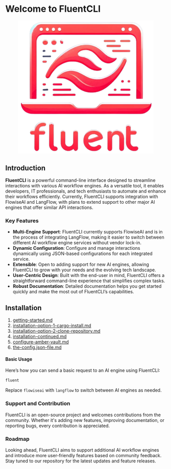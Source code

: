 # Welcome to FluentCLI

<figure><img src=".gitbook/assets/fluent_logo_small-removebg-preview.png" alt=""><figcaption></figcaption></figure>

## Introduction

**FluentCLI** is a powerful command-line interface designed to streamline interactions with various AI workflow engines. As a versatile tool, it enables developers, IT professionals, and tech enthusiasts to automate and enhance their workflows efficiently. Currently, FluentCLI supports integration with FlowiseAI and LangFlow, with plans to extend support to other major AI engines that offer similar API interactions.

### Key Features

* **Multi-Engine Support**: FluentCLI currently supports FlowiseAI and is in the process of integrating LangFlow, making it easier to switch between different AI workflow engine services without vendor lock-in.
* **Dynamic Configuration**: Configure and manage interactions dynamically using JSON-based configurations for each integrated service.
* **Extensible**: Open to adding support for new AI engines, allowing FluentCLI to grow with your needs and the evolving tech landscape.
* **User-Centric Design**: Built with the end-user in mind, FluentCLI offers a straightforward command-line experience that simplifies complex tasks.
* **Robust Documentation**: Detailed documentation helps you get started quickly and make the most out of FluentCLI’s capabilities.

## Installation

1. [getting-started.md](getting-started.md "mention")
2. [installation-option-1-cargo-install.md](installation-option-1-cargo-install.md "mention")
3. [installation-option-2-clone-repository.md](installation-option-2-clone-repository.md "mention")
4. [installation-continued.md](installation-continued.md "mention")
5. [configure-amber-vault.md](configure-amber-vault.md "mention")
6. [the-config.json-file.md](the-config.json-file.md "mention")



#### Basic Usage

Here’s how you can send a basic request to an AI engine using FluentCLI:

```bash
fluent 
```

Replace `flowiseai` with `langflow` to switch between AI engines as needed.

### Support and Contribution

FluentCLI is an open-source project and welcomes contributions from the community. Whether it's adding new features, improving documentation, or reporting bugs, every contribution is appreciated.

### Roadmap

Looking ahead, FluentCLI aims to support additional AI workflow engines and introduce more user-friendly features based on community feedback. Stay tuned to our repository for the latest updates and feature releases.

